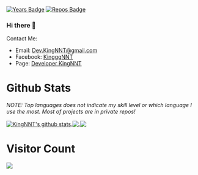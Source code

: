 [![Years Badge](https://badges.pufler.dev/years/KingNNT)](https://badges.pufler.dev) [![Repos Badge](https://badges.pufler.dev/repos/KingNNT)](https://badges.pufler.dev)

### Hi there 👋
Contact Me:
- Email: Dev.KingNNT@gmail.com
- Facebook: [KingggNNT](https://www.facebook.com/KingggNNT)
- Page: [Developer KingNNT](https://www.facebook.com/Dev.KingNNT)


# Github Stats

*NOTE: Top languages does not indicate my skill level or which language I use the most. Most of projects are in private repos!*

<a href="https://github.com/KingNNT">
  <img align="center" src="https://github-readme-stats.vercel.app/api?username=KingNNT&show_icons=true&theme=gruvbox&count_private=true" alt="KingNNT's github stats" />
</a>

<a href="https://github.com/KingNNT">
  <img align="center" src="https://github-readme-stats.vercel.app/api/top-langs/?username=KingNNT&layout=compact&theme=gruvbox" />
</a>

<a href="https://github.com/KingNNT">
  <img align="center" src="https://github-readme-stats.vercel.app/api/pin/?username=KingNNT&repo=MS-Tools&theme=gruvbox" />
</a>

# Visitor Count
<img src="https://profile-counter.glitch.me/KingNNT/count.svg" />
